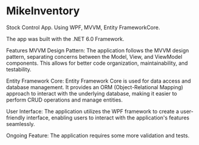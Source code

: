 # MikeInventory
Stock Control App. Using WPF, MVVM, Entity FrameworkCore.

The app was built with the .NET 6.0 Framework. 

Features
MVVM Design Pattern: The application follows the MVVM design pattern, separating concerns between the Model, View, and ViewModel components. This allows for better code organization, maintainability, and testability.

Entity Framework Core: Entity Framework Core is used for data access and database management. It provides an ORM (Object-Relational Mapping) approach to interact with the underlying database, making it easier to perform CRUD operations and manage entities.

User Interface: The application utilizes the WPF framework to create a user-friendly interface, enabling users to interact with the application's features seamlessly.

Ongoing Feature: The application requires some more validation and tests.
